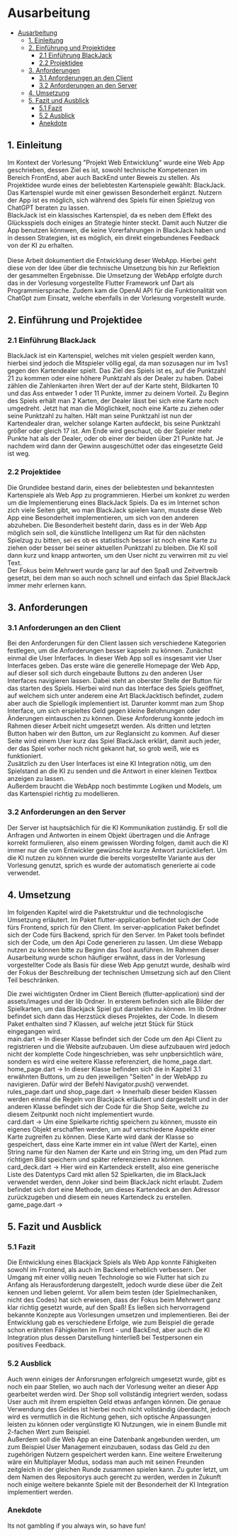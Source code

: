 # Ausarbeitung
- [Ausarbeitung](#ausarbeitung)
  - [1. Einleitung](#1-einleitung)
  - [2. Einführung und Projektidee](#2-einführung-und-projektidee)
    - [2.1 Einführung BlackJack](#21-einführung-blackjack)
    - [2.2 Projektidee](#22-projektidee)
  - [3. Anforderungen](#3-anforderungen)
    - [3.1 Anforderungen an den Client](#31-anforderungen-an-den-client)
    - [3.2 Anforderungen an den Server](#32-anforderungen-an-den-server)
  - [4. Umsetzung](#4-umsetzung)
  - [5. Fazit und Ausblick](#5-fazit-und-ausblick)
    - [5.1 Fazit](#51-fazit)
    - [5.2 Ausblick](#52-ausblick)
    - [Anekdote](#anekdote)

## 1. Einleitung
Im Kontext der Vorlesung "Projekt Web Entwicklung" wurde eine Web App geschrieben, dessen Ziel es ist, sowohl technische Kompetenzen im Bereich FrontEnd, aber auch BackEnd unter Beweis zu stellen. Als Projektidee wurde eines der beliebtesten Kartenspiele gewählt: BlackJack. Das Kartenspiel wurde mit einer gewissen Besonderheit ergänzt. Nutzern der App ist es möglich, sich während des Spiels für einen Spielzug von ChatGPT beraten zu lassen.  
BlackJack ist ein klassisches Kartenspiel, da es neben dem Effekt des Glücksspiels doch einiges an Strategie hinter steckt. Damit auch Nutzer die App benutzen könnwen, die keine Vorerfahrungen in BlackJack haben und in dessen Strategien, ist es möglich, ein direkt eingebundenes Feedback von der KI zu erhalten.  
<br>
Diese Arbeit dokumentiert die Entwicklung deser WebApp. Hierbei geht diese von der Idee über die technische Umsetzung bis hin zur Reflektion der gesammelten Ergebnisse. Die Umsetzung der WebApp erfolgte durch das in der Vorlesung vorgestellte Flutter Framework unf Dart als Programmiersprache. Zudem kam die OpenAI API für die Funktionalität von ChatGpt zum Einsatz, welche ebenfalls in der Vorlesung vorgestellt wurde.

## 2. Einführung und Projektidee
### 2.1 Einführung BlackJack
BlackJack ist ein Kartenspiel, welches mit vielen gespielt werden kann, hierbei sind jedoch die Mitspieler völlig egal, da man sozusagen nur im 1vs1 gegen den Kartendealer spielt. Das Ziel des Spiels ist es, auf die Punktzahl 21 zu kommen oder eine höhere Punktzahl als der Dealer zu haben. Dabei zählen die Zahlenkarten ihren Wert der auf der Karte steht, Bildkarten 10 und das Ass entweder 1 oder 11 Punkte, immer zu deinem Vorteil. Zu Beginn des Spiels erhält man 2 Karten, der Dealer lässt bei sich eine Karte noch umgedreht. Jetzt hat man die Möglichkeit, noch eine Karte zu ziehen oder seine Punktzahl zu halten. Hält man seine Punktzahl ist nun der Kartendealer dran, welcher solange Karten aufdeckt, bis seine Punktzahl größer oder gleich 17 ist. Am Ende wird geschaut, ob der Spieler mehr Punkte hat als der Dealer, oder ob einer der beiden über 21 Punkte hat. Je nachdem wird dann der Gewinn ausgeschüttet oder das eingesetzte Geld ist weg.

### 2.2 Projektidee
Die Grundidee bestand darin, eines der beliebtesten und bekanntesten Kartenspiele als Web App zu programmieren. Hierbei um konkret zu werden um die Implementierung eines BlackJack Spiels. Da es im Internet schon zich viele Seiten gibt, wo man BlackJack spielen kann, musste diese Web App eine Besonderheit implementieren, um sich von den anderen abzuheben. Die Besonderheit besteht darin, dass es in der Web App möglich sein soll, die künstliche Intelligenz um Rat für den nächsten Spielzug zu bitten, sei es ob es statistisch besser ist noch eine Karte zu ziehen oder besser bei seiner aktuellen Punktzahl zu bleiben. Die KI soll dann kurz und knapp antworten, um den User nicht zu verwirren mit zu viel Text.  
Der Fokus beim Mehrwert wurde ganz lar auf den Spaß und Zeitvertreib gesetzt, bei dem man so auch noch schnell  und einfach das Spiel BlackJack immer mehr erlernen kann.

## 3. Anforderungen
### 3.1 Anforderungen an den Client
Bei den Anforderungen für den Client lassen sich verschiedene Kategorien festlegen, um die Anforderungen besser kapseln zu können. Zunächst einmal die User Interfaces. In dieser Web App soll es insgesamt vier User Interfaces geben. Das erste wäre die generelle Homepage der Web App, auf dieser soll sich durch eingebaute Buttons zu den anderen User Interfaces navigieren lassen. Dabei steht an oberster Stelle der Button für das starten des Spiels. Hierbei wird nun das Interface des Spiels geöffnet, auf welchem sich unter anderem eine Art BlackJacktisch befindet, zudem aber auch die Spiellogik implementiert ist. Darunter kommt man zum Shop Interface, um sich erspieltes Geld gegen kleine Belohnungen oder Änderungen eintauschen zu können. Diese Anforderung konnte jedoch im Rahmen dieser Arbeit nicht umgesetzt werden. Als dritten und letzten Button haben wir den Button, um zur Reglansicht zu kommen. Auf dieser Seite wird einem User kurz das Spiel BlackJack erklärt, damit auch jeder, der das Spiel vorher noch nicht gekannt hat, so grob weiß, wie es funktioniert.  
Zusätzlich zu den User Interfaces ist eine KI Integration nötig, um den Spielstand an die KI zu senden und die Antwort in einer kleinen Textbox anzeigen zu lassen.  
Außerdem braucht die WebApp noch bestimmte Logiken und Models, um das Kartenspiel richtig zu modellieren.

### 3.2 Anforderungen an den Server
Der Server ist hauptsächlich für die KI Kommunikation zuständig. Er soll die Anfragen und Antworten in einem Objekt übertragen und die Anfrage korrekt formulieren, also einem gewissen Wording folgen, damit auch die KI immer nur die vom Entwickler gewünschte kurze Antwort zurückliefert. Um die KI nutzen zu können wurde die bereits vorgestellte Variante aus der Vorlesung genutzt, sprich es wurde der automatisch generierte ai code verwendet.

## 4. Umsetzung
Im folgenden Kapitel wird die Paketstruktur und die technologische Umsetzung erläutert. Im Paket flutter-application befindet sich der Code fürs Frontend, sprich für den Client. Im server-application Paket befindet sich der Code fürs Backend, sprich für den Server. Im Paket tools befindet sich der Code, um den Api Code generieren zu lassen. Um diese Webapp nutzen zu können bitte zu Beginn das Tool ausführen. Im Rahmen dieser Ausarbeitung wurde schon häufiger erwähnt, dass in der Vorlesung vorgestellter Code als Basis für diese Web App genutzt wurde, deshalb wird der Fokus der Beschreibung der technischen Umsetzung sich auf den Client Teil beschränken.  

Die zwei wichtigsten Ordner im Client Bereich (flutter-application) sind der assets/images und der lib Ordner. In ersterem befinden sich alle Bilder der Spielkarten, um das Blackjack Spiel gut darstellen zu können. Im lib Ordner befindet sich dann das Herzstück dieses Projektes, der Code. In diesem Paket enthalten sind 7 Klassen, auf welche jetzt Stück für Stück eingegangen wird.  
main.dart -> In dieser Klasse befindet sich der Code um den Api Client zu registrieren und die Website aufzubauen. Um diese aufzubauen wird jedoch nicht der komplette Code hingeschrieben, was sehr unpbersichtlich wäre, sondern es wird eine weitere Klasse referenziert, die home_page.dart.  
home_page.dart -> In dieser Klasse befinden sich die in Kapitel 3.1 erwähnten Buttons, um zu den jeweiligen "Seiten" in der WebApp zu navigieren. Dafür wird der Befehl Navigator.push() verwendet.  
rules_page.dart und shop_page.dart -> Innerhalb dieser beiden Klassen werden einmal die Regeln von Blackjack erläutert und dargestellt und in der anderen Klasse befindet sich der Code für die Shop Seite, welche zu diesem Zeitpunkt noch nicht implementiert wurde.  
card.dart -> Um eine Spielkarte richtig speichern zu können, musste ein eigenes Objekt erschaffen werden, um auf verschiedene Aspekte einer Karte zugreifen zu können. Diese Karte wird dank der Klasse so gespeichert, dass eine Karte immer ein int value (Wert der Karte), einen String name für den Namen der Karte und ein String img, um den Pfad zum richtigen Bild speichern und später referenzieren zu können.  
card_deck.dart -> Hier wird ein Kartendeck erstellt, also eine generische Liste des Datentyps Card mkt allen 52 Spielkarten, die im BlackJack verwendet werden, denn Joker sind beim BlackJack nicht erlaubt. Zudem befindet sich dort eine Methode, um dieses Kartendeck an den Adressor zurückzugeben und diesem ein neues Kartendeck zu erstellen.  
game_page.dart ->

## 5. Fazit und Ausblick
### 5.1 Fazit
Die Entwicklung eines Blackjack Spiels als Web App konnte Fähigkeiten sowohl im Frontend, als auch im Backend erheblich verbessern. Der Umgang mit einer völlig neuen Technologie so wie Flutter hat sich zu Anfang als Herausforderung dargestellt, jedoch wurde diese über die Zeit kennen und lieben gelernt. Vor allem beim testen (der Spielmechaniken, nicht des Codes) hat sich erwiesen, dass der Fokus beim Mehrwert ganz klar richtig gesetzt wurde, auf den Spaß! Es ließen sich hervorragend bekannte Konzepte aus Vorlesungen umsetzen und implementieren. Bei der Entwicklung gab es verschiedene Erfolge, wie zum Beispiel die gerade schon erähnten Fähigkeiten im Front - und BackEnd, aber auch die KI Integration plus dessen Darstellung hinterließ bei Testpersonen ein positives Feedback.

### 5.2 Ausblick
Auch wenn einiges der Anforsrungen erfolgreich umgesetzt wurde, gibt es noch ein paar Stellen, wo auch nach der Vorlesung weiter an dieser App gearbeitet werden wird. Der Shop soll vollständig integriert werden, sodass User auch mit ihrem erspielten Geld etwas anfangen können. Die genaue Verwendung des Geldes ist hierbei noch nicht vollständig überdacht, jedoch wird es vermutlich in die Richtung gehen, sich optische Anpassungen leisten zu können oder vergünstigte KI Nutzungen, wie in einem Bundle mit 2-fachen Wert zum Beispiel.  
Außerdem soll die Web App an eine Datenbank angebunden werden, um zum Beispiel User Management einzubauen, sodass das Geld zu den zugehörigen Nutzern gespeichert werden kann. Eine weitere Erweiterung wäre ein Multiplayer Modus, sodass man auch mit seinen Freunden zeitgleich in der gleichen Runde zusammen spielen kann. Zu guter letzt, um dem Namen des Repositorys auch gerecht zu werden, werden in Zukunft noch einige weitere bekannte Spiele mit der Besonderheit der KI Integration implementiert werden.

### Anekdote
Its not gambling if you always win, so have fun!
